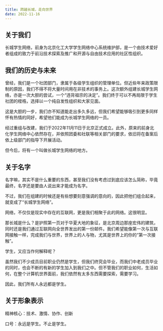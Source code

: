 ```yaml
---
title: 跨越长城，走向世界
date: 2022-11-16
---
```


## 关于我们

长城学生网络，前身为北京化工大学学生网络中心系统维护部，是一个由技术爱好者组成的致力于前沿技术探索及推广和开源与自由技术应用的社区性组织。

## 我们的历史与未来

曾经，我们是一个社团部门，隶属于各级学生组织的管理单位。但近些年来政策限制的原因，我们不得不将大量时间用在非技术的事务上。这次额外组建长城学生网络，亦是一次大胆的尝试，一个“违背祖宗的决定”。我们终于可以不再局限于学生社团的桎梏，选择以一个纯自发性组织和大家见面。

这是大胆的一步，我们亦不知道能走出多久多远，但我们希望能够吸引到更多同样怀有热情的同好，希望他们能成为长城学生网络的一员。

经过重组与改建，我们于2022年11月11日于北京正式成立。此外，原来的前身北化学生网络中心依然存在，并依照团委和社联等相关部门的要求，依旧将在备案后依上级部门的指导下开展活动。

但今后，将有一个叫做长城学生网络的地方。

## 关于名字

名字嘛，其实不是什么重要的东西，甚至我们没有考虑过到底应该怎么简称，毕竟最终，名字还是要由人说出来才能成为名字。

不过，我们在组建的时候还是有些想要刻意强调的意向的，因此把他们组合起来，就变成了“长城学生网络”。

网络，不仅仅是现实中存在的互联网，更是我们相聚于此的网络。这很明显。

那长城是什么？是护照第一页对于华夏大地的象征，是北京周边那座宏伟的建筑，同时还是我们通过互联网向全世界发出的第一份邮件。我们希望能像第一次与互联网接触一样，完成我们与世界，世界上的人与物，尤其是世界上的你的“第一次接触”。

学生，又应当作何解释呢？

虽然我们不少成员目前职业仍然是学生，但我们终究会毕业，而我们中老成员毕业的同时，也会不断的有新的学生加入到我们之中。但不管我们的职业如何，生活如何，在整个计算机世界面前，我们依然有太多东西需要探索，需要学习。

因此，我们所有人永远都是学生。

## 关于形象表示

精神核心：技术、激情、协作、创新

口号：永远是学生。不止是学生。

